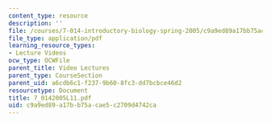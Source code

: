 ```yaml
---
content_type: resource
description: ''
file: /courses/7-014-introductory-biology-spring-2005/c9a9ed89a17bb75acae5c2709d4742ca_7_0142005L11.pdf
file_type: application/pdf
learning_resource_types:
- Lecture Videos
ocw_type: OCWFile
parent_title: Video Lectures
parent_type: CourseSection
parent_uid: a6cdb6c1-f237-9b60-8fc3-dd7bcbce46d2
resourcetype: Document
title: 7_0142005L11.pdf
uid: c9a9ed89-a17b-b75a-cae5-c2709d4742ca
---
```

